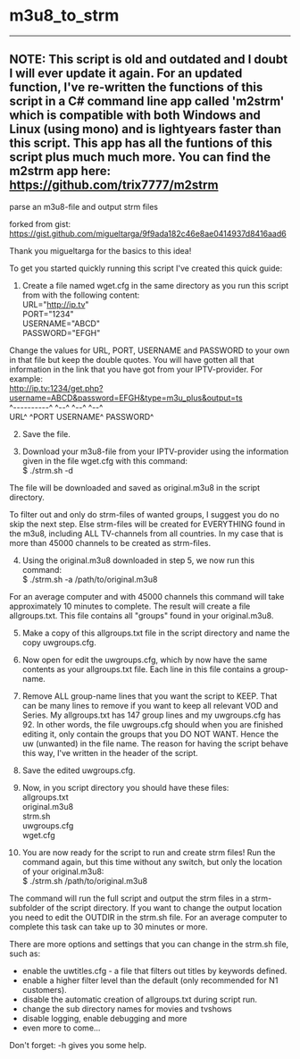 # m3u8_to_strm


-----------------------------------------------------------------------------------
NOTE: This script is old and outdated and I doubt I will ever update it again. For
an updated function, I've re-written the functions of this script in a C# command
line app called 'm2strm' which is compatible with both Windows and Linux (using
mono) and is lightyears faster than this script. This app has all the funtions of
this script plus much much more. You can find the m2strm app here:
https://github.com/trix7777/m2strm
-----------------------------------------------------------------------------------


parse an m3u8-file and output strm files

forked from gist: https://gist.github.com/migueltarga/9f9ada182c46e8ae0414937d8416aad6

Thank you migueltarga for the basics to this idea!
  
  
To get you started quickly running this script I've created this quick guide:
1. Create a file named wget.cfg in the same directory as you run this script from with the following content:  
URL="http://ip.tv"  
PORT="1234"  
USERNAME="ABCD"  
PASSWORD="EFGH"  

Change the values for URL, PORT, USERNAME and PASSWORD to your own in that file but keep the double quotes.
You will have gotten all that information in the link that you have got from your IPTV-provider.
For example:  
http://ip.tv:1234/get.php?username=ABCD&password=EFGH&type=m3u_plus&output=ts  
^----------^ ^--^                  ^--^          ^--^  
   URL^       ^PORT          USERNAME^     PASSWORD^  
   
2. Save the file.  

3. Download your m3u8-file from your IPTV-provider using the information given in the file wget.cfg with this command:  
$ ./strm.sh -d  

The file will be downloaded and saved as original.m3u8 in the script directory.  

To filter out and only do strm-files of wanted groups, I suggest you do no skip the next step. Else strm-files will be created for EVERYTHING found in the m3u8, including ALL TV-channels from all countries. In my case that is more than 45000 channels to be created as strm-files.  

4. Using the original.m3u8 downloaded in step 5, we now run this command:  
$ ./strm.sh -a /path/to/original.m3u8  

For an average computer and with 45000 channels this command will take approximately 10 minutes to complete. The result will create a file allgroups.txt. This file contains all "groups" found in your original.m3u8.  

5. Make a copy of this allgroups.txt file in the script directory and name the copy uwgroups.cfg.  

6. Now open for edit the uwgroups.cfg, which by now have the same contents as your allgroups.txt file. Each line in this file contains a group-name.  

7. Remove ALL group-name lines that you want the script to KEEP. That can be many lines to remove if you want to keep all relevant VOD and Series. My allgroups.txt has 147 group lines and my uwgroups.cfg has 92. In other words, the file uwgroups.cfg should when you are finished editing it, only contain the groups that you DO NOT WANT. Hence the uw (unwanted) in the file name. The reason for having the script behave this way, I've written in the header of the script.  

8. Save the edited uwgroups.cfg.  

9. Now, in you script directory you should have these files:  
allgroups.txt  
original.m3u8  
strm.sh  
uwgroups.cfg  
wget.cfg  

10. You are now ready for the script to run and create strm files! Run the command again, but this time without any switch, but only the location of your original.m3u8:  
$ ./strm.sh /path/to/original.m3u8  

The command will run the full script and output the strm files in a strm-subfolder of the script directory. If you want to change the output location you need to edit the OUTDIR in the strm.sh file. For an average computer to complete this task can take up to 30 minutes or more.  

There are more options and settings that you can change in the strm.sh file, such as:
- enable the uwtitles.cfg - a file that filters out titles by keywords defined.
- enable a higher filter level than the default (only recommended for N1 customers).
- disable the automatic creation of allgroups.txt during script run.
- change the sub directory names for movies and tvshows
- disable logging, enable debugging and more
- even more to come...  

Don't forget: -h gives you some help.  
